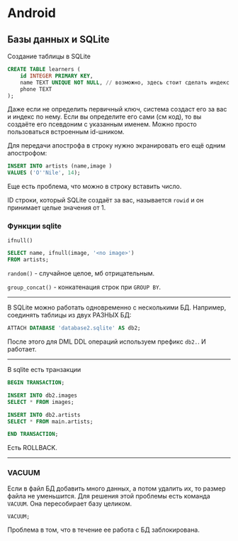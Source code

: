 ﻿# Android

## Базы данных и SQLite

Создание таблицы в SQLite

```sql
CREATE TABLE learners (
    id INTEGER PRIMARY KEY,
	name TEXT UNIQUE NOT NULL, // возможно, здесь стоит сделать индекс по имени
	phone TEXT
);
```

Даже если не определить первичный ключ, система создаст его за вас и индекс по нему. Если вы определите его сами (см код), то вы создаёте его псевдоним с указанным именем. Можно просто пользоваться встроенным id-шником.

Для передачи апострофа в строку нужно экранировать его ещё одним апострофом:

```sql
INSERT INTO artists (name,image )
VALUES ('O''Nile', 14);
```

Еще есть проблема, что можно в строку вставить число.

ID строки, который SQLite создаёт за вас, называется `rowid` и он принимает целые значения от 1.

### Функции sqlite

`ifnull()`

```sql
SELECT name, ifnull(image, '<no image>')
FROM artists;
```

`random()` - случайное целое, мб отрицательным.

`group_concat()` - конкатенация строк при `GROUP BY`.

---

В SQLite можно работать одновременно с несколькими БД. Например, соединять таблицы из двух РАЗНЫХ БД:

```sql
ATTACH DATABASE 'database2.sqlite' AS db2;
```

После этого для DML DDL операций используем префикс `db2.`. И работает.

---

В sqlite есть транзакции

```sql
BEGIN TRANSACTION;

INSERT INTO db2.images
SELECT * FROM images;

INSERT INTO db2.artists
SELECT * FROM main.artists;

END TRANSACTION;
```

Есть ROLLBACK.

---

### VACUUM

Если в файл БД добавить много данных, а потом удалить их, то размер файла не уменьшится. Для решения этой проблемы есть команда `VACUUM`. Она пересобирает базу целиком.

```sql
VACUUM;
```

Проблема в том, что в течение ее работа с БД заблокирована.

